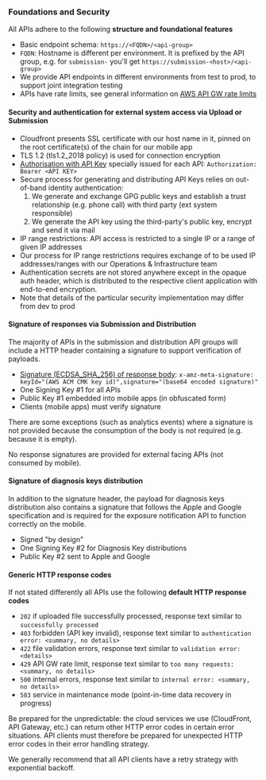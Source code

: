 ### Foundations and Security
All APIs adhere to the following **structure and foundational features**

* Basic endpoint schema: ```https://<FQDN>/<api-group>```
* `FQDN`: Hostname is different per environment. It is prefixed by the API group, e.g. for `submission-` you'll get ```https://submission-<host>/<api-group>```
* We provide API endpoints in different environments from test to prod, to support joint integration testing
* APIs have rate limits, see general information on [AWS API GW rate limits](https://docs.aws.amazon.com/apigateway/latest/developerguide/api-gateway-request-throttling.html)

#### Security and authentication for external system access via Upload or Submission

* Cloudfront presents SSL certificate with our host name in it, pinned on the root certificate(s) of the chain for our mobile app
* TLS 1.2 (tls1.2_2018 policy) is used for connection encryption
* [Authorisation with API Key](./api-contracts/security.md#authentication) specially issued for each API: ```Authorization: Bearer <API KEY>```
* Secure process for generating and distributing API Keys relies on out-of-band identity authentication:
    1. We generate and exchange GPG public keys and establish a trust relationship (e.g. phone call) with third party (ext system responsible)
    1. We generate the API key using the third-party's public key, encrypt and send it via mail
* IP range restrictions: API access is restricted to a single IP or a range of given IP addresses
* Our process for IP range restrictions requires exchange of to be used IP addresses/ranges with our Operations & Infrastructure team
* Authentication secrets are not stored anywhere except in the opaque auth header, which is distributed to the respective client application with end-to-end encryption.
* Note that details of the particular security implementation may differ from dev to prod

#### Signature of responses via Submission and Distribution

The majority of APIs in the submission and distribution API groups will include a HTTP header containing a signature to support verification of payloads.
* [Signature (ECDSA_SHA_256) of response body](./api-contracts/security.md#response-signature): ```x-amz-meta-signature: keyId="(AWS ACM CMK key id)",signature="(base64 encoded signature)"```
* One Signing Key #1 for all APIs
* Public Key #1 embedded into mobile apps (in obfuscated form)
* Clients (mobile apps) must verify signature

There are some exceptions (such as analytics events) where a signature is not provided because the consumption of the body is not required (e.g. because it is empty).

No response signatures are provided for external facing APIs (not consumed by mobile).

#### Signature of diagnosis keys distribution

In addition to the signature header, the payload for diagnosis keys distribution also contains a signature that follows the Apple and Google specification and is required for the exposure notification API to function correctly on the mobile.
* Signed "by design"
* One Signing Key #2 for Diagnosis Key distributions
* Public Key #2 sent to Apple and Google

#### Generic HTTP response codes

If not stated differently all APIs use the following **default HTTP response codes**

* `202` if uploaded file successfully processed, response text similar to `successfully processed`
* `403` forbidden (API key invalid), response text similar to `authentication error: <summary, no details>`
* `422` file validation errors, response text similar to `validation error: <details>`
* `429` API GW rate limit, response text similar to `too many requests: <summary, no details>`
* `500` internal errors, response text similar to `internal error: <summary, no details>`
* `503` service in maintenance mode (point-in-time data recovery in progress)

Be prepared for the unpredictable: the cloud services we use (CloudFront, API Gateway, etc.) can return other HTTP error codes in certain error situations. API clients must therefore be prepared for unexpected HTTP error codes in their error handling strategy. 

We generally recommend that all API clients have a retry strategy with exponential backoff.

